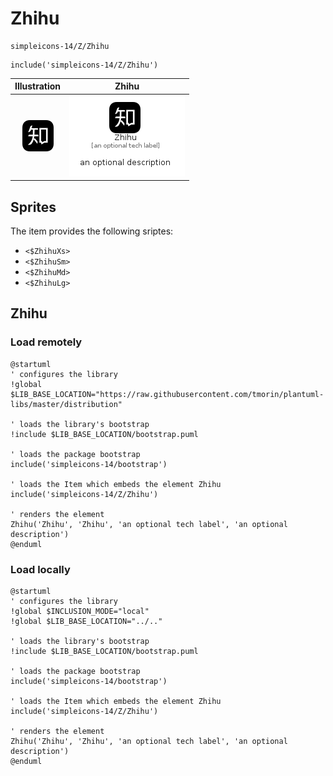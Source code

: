 # Zhihu


```text
simpleicons-14/Z/Zhihu
```

```text
include('simpleicons-14/Z/Zhihu')
```



| Illustration | Zhihu |
| :---: | :---: |
| ![illustration for Illustration](../../simpleicons-14/Z/Zhihu.png) | ![illustration for Zhihu](../../simpleicons-14/Z/Zhihu.Local.png) |



## Sprites
The item provides the following sriptes:

- `<$ZhihuXs>`
- `<$ZhihuSm>`
- `<$ZhihuMd>`
- `<$ZhihuLg>`





## Zhihu

### Load remotely
```plantuml
@startuml
' configures the library
!global $LIB_BASE_LOCATION="https://raw.githubusercontent.com/tmorin/plantuml-libs/master/distribution"

' loads the library's bootstrap
!include $LIB_BASE_LOCATION/bootstrap.puml

' loads the package bootstrap
include('simpleicons-14/bootstrap')

' loads the Item which embeds the element Zhihu
include('simpleicons-14/Z/Zhihu')

' renders the element
Zhihu('Zhihu', 'Zhihu', 'an optional tech label', 'an optional description')
@enduml
```

### Load locally
```plantuml
@startuml
' configures the library
!global $INCLUSION_MODE="local"
!global $LIB_BASE_LOCATION="../.."

' loads the library's bootstrap
!include $LIB_BASE_LOCATION/bootstrap.puml

' loads the package bootstrap
include('simpleicons-14/bootstrap')

' loads the Item which embeds the element Zhihu
include('simpleicons-14/Z/Zhihu')

' renders the element
Zhihu('Zhihu', 'Zhihu', 'an optional tech label', 'an optional description')
@enduml
```

